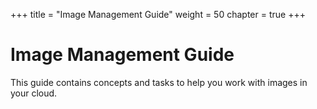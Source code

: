 +++
title = "Image Management Guide"
weight = 50
chapter = true
+++


# Image Management Guide
This guide contains concepts and tasks to help you work with images in your cloud.


